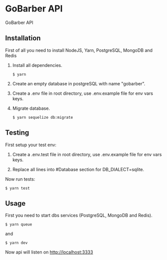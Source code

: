 # GoBarber API

GoBarber API

## Installation

First of all you need to install NodeJS, Yarn, PostgreSQL, MongoDB and Redis

1. Install all dependencies.

   ```console
   $ yarn
   ```

2. Create an empty database in postgreSQL with name "gobarber".

3. Create a .env file in root directory, use .env.example file for env vars keys.

4. Migrate database.

   ```console
   $ yarn sequelize db:migrate
   ```

## Testing

First setup your test env:

1. Create a .env.test file in root directory, use .env.example file for env vars keys.

2. Replace all lines into #Database section for DB_DIALECT=sqlite.

Now run tests:

```console
$ yarn test
```

## Usage

First you need to start dbs services (PostgreSQL, MongoDB and Redis).

```console
$ yarn queue
```

and

```console
$ yarn dev
```

Now api will listen on [http://localhost:3333](http://localhost:3333)
